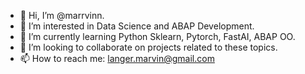 - 👋 Hi, I’m @marrvinn.
- 👀 I’m interested in Data Science and ABAP Development.
- 🌱 I’m currently learning Python Sklearn, Pytorch, FastAI, ABAP OO. 
- 💞️ I’m looking to collaborate on projects related to these topics.
- 📫 How to reach me: langer.marvin@gmail.com

<!---
marrvinn/marrvinn is a ✨ special ✨ repository because its `README.md` (this file) appears on your GitHub profile.
You can click the Preview link to take a look at your changes.
--->
